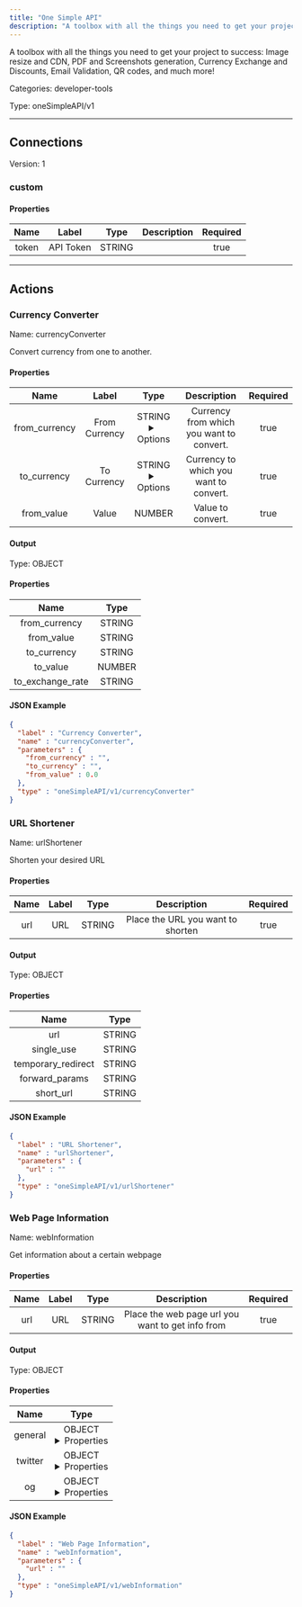 ```yaml
---
title: "One Simple API"
description: "A toolbox with all the things you need to get your project to success:  Image resize and CDN, PDF and Screenshots generation, Currency Exchange and Discounts, Email Validation, QR codes, and much more!"
---
```


A toolbox with all the things you need to get your project to success:  Image resize and CDN, PDF and Screenshots generation, Currency Exchange and Discounts, Email Validation, QR codes, and much more!


Categories: developer-tools


Type: oneSimpleAPI/v1

<hr />



## Connections

Version: 1


### custom

#### Properties

|      Name       |      Label     |     Type     |     Description     | Required |
|:---------------:|:--------------:|:------------:|:-------------------:|:--------:|
| token | API Token | STRING |  | true |





<hr />



## Actions


### Currency Converter
Name: currencyConverter

Convert currency from one to another.

#### Properties

|      Name       |      Label     |     Type     |     Description     | Required |
|:---------------:|:--------------:|:------------:|:-------------------:|:--------:|
| from_currency | From Currency | STRING <details> <summary> Options </summary> AED, AFN, ALL, AMD, ANG, AOA, ARS, AUD, AWG, AZN, BAM, BBD, BDT, BGN, BHD, BIF, BMD, BND, BOB, BRL, BSD, BTN, BWP, BYN, BZD, CAD, CDF, CHF, CLP, CNY, COP, CRC, CUC, CUP, CVE, CZK, DJF, DKK, DOP, DZD, EGP, ERN, ETB, EUR, FJD, FKP, FOK, GBP, GEL, GGP, GHS, GIP, GMD, GNF, GTQ, GYD, HKD, HNL, HRK, HTG, HUF, IDR, ILS, IMP, INR, IQD, IRR, ISK, JMD, JOD, JPY, KES, KGS, KHR, KID, KMF, KRW, KWD, KYD, KZT, LAK, LBP, LKR, LRD, LSL, LYD, MAD, MDL, MGA, MKD, MMK, MNT, MOP, MRU, MUR, MVR, MWK, MXN, MYR, MZN, NAD, NGN, NIO, NOK, NPR, NZD, OMR, PAB, PEN, PGK, PHP, PKR, PLN, PYG, QAR, RON, RSD, RUB, RWF, SAR, SBD, SCR, SDG, SEK, SGD, SHP, SLL, SOS, SRD, SSP, STN, SYP, SZL, THB, TJS, TMT, TND, TOP, TRY, TTD, TVD, TWD, TZS, UAH, UGX, USD, UYU, UZS, VES, VND, VUV, WST, XAF, XCD, XDR, XOF, XPF, YER, ZAR, ZMW </details> | Currency from which you want to convert. | true |
| to_currency | To Currency | STRING <details> <summary> Options </summary> AED, AFN, ALL, AMD, ANG, AOA, ARS, AUD, AWG, AZN, BAM, BBD, BDT, BGN, BHD, BIF, BMD, BND, BOB, BRL, BSD, BTN, BWP, BYN, BZD, CAD, CDF, CHF, CLP, CNY, COP, CRC, CUC, CUP, CVE, CZK, DJF, DKK, DOP, DZD, EGP, ERN, ETB, EUR, FJD, FKP, FOK, GBP, GEL, GGP, GHS, GIP, GMD, GNF, GTQ, GYD, HKD, HNL, HRK, HTG, HUF, IDR, ILS, IMP, INR, IQD, IRR, ISK, JMD, JOD, JPY, KES, KGS, KHR, KID, KMF, KRW, KWD, KYD, KZT, LAK, LBP, LKR, LRD, LSL, LYD, MAD, MDL, MGA, MKD, MMK, MNT, MOP, MRU, MUR, MVR, MWK, MXN, MYR, MZN, NAD, NGN, NIO, NOK, NPR, NZD, OMR, PAB, PEN, PGK, PHP, PKR, PLN, PYG, QAR, RON, RSD, RUB, RWF, SAR, SBD, SCR, SDG, SEK, SGD, SHP, SLL, SOS, SRD, SSP, STN, SYP, SZL, THB, TJS, TMT, TND, TOP, TRY, TTD, TVD, TWD, TZS, UAH, UGX, USD, UYU, UZS, VES, VND, VUV, WST, XAF, XCD, XDR, XOF, XPF, YER, ZAR, ZMW </details> | Currency to which you want to convert. | true |
| from_value | Value | NUMBER | Value to convert. | true |


#### Output



Type: OBJECT


#### Properties

|     Name     |     Type     |
|:------------:|:------------:|
| from_currency | STRING |
| from_value | STRING |
| to_currency | STRING |
| to_value | NUMBER |
| to_exchange_rate | STRING |




#### JSON Example
```json
{
  "label" : "Currency Converter",
  "name" : "currencyConverter",
  "parameters" : {
    "from_currency" : "",
    "to_currency" : "",
    "from_value" : 0.0
  },
  "type" : "oneSimpleAPI/v1/currencyConverter"
}
```


### URL Shortener
Name: urlShortener

Shorten your desired URL

#### Properties

|      Name       |      Label     |     Type     |     Description     | Required |
|:---------------:|:--------------:|:------------:|:-------------------:|:--------:|
| url | URL | STRING | Place the URL you want to shorten | true |


#### Output



Type: OBJECT


#### Properties

|     Name     |     Type     |
|:------------:|:------------:|
| url | STRING |
| single_use | STRING |
| temporary_redirect | STRING |
| forward_params | STRING |
| short_url | STRING |




#### JSON Example
```json
{
  "label" : "URL Shortener",
  "name" : "urlShortener",
  "parameters" : {
    "url" : ""
  },
  "type" : "oneSimpleAPI/v1/urlShortener"
}
```


### Web Page Information
Name: webInformation

Get information about a certain webpage

#### Properties

|      Name       |      Label     |     Type     |     Description     | Required |
|:---------------:|:--------------:|:------------:|:-------------------:|:--------:|
| url | URL | STRING | Place the web page url you want to get info from | true |


#### Output



Type: OBJECT


#### Properties

|     Name     |     Type     |
|:------------:|:------------:|
| general | OBJECT <details> <summary> Properties </summary> {STRING\(title), STRING\(description), STRING\(canonical)} </details> |
| twitter | OBJECT <details> <summary> Properties </summary> {STRING\(site), STRING\(title), STRING\(description)} </details> |
| og | OBJECT <details> <summary> Properties </summary> {STRING\(title), STRING\(url), STRING\(image), STRING\(description), STRING\(type)} </details> |




#### JSON Example
```json
{
  "label" : "Web Page Information",
  "name" : "webInformation",
  "parameters" : {
    "url" : ""
  },
  "type" : "oneSimpleAPI/v1/webInformation"
}
```




